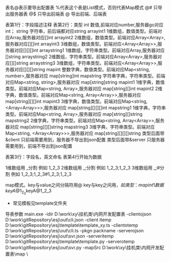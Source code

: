 表名@表示要导出配置表
%代表这个表是List模式，否则代表Map模式
@# 只导出服务器表
@$ 只导出前端表
@  导出前端、后端表

表第1行：字段描述注释
表第2行：类型
        int             数值,前端对应number,服务器go对应int；
		string          字符串，前后端都对应string
        arrayint1       1维数组，数值类型。前端对应Array<number>,服务器对应[]int
        arrayint2       2维数组，数值类型。前端对应Array<Array<number>>,服务器对应[][]int
        arrayint3       3维数组，数值类型。前端对应<Array<Array<string>>>,服务器对应[][][]int
        arraystring1    1维数组，字符串类型。前端对应Array<string>,服务器对应[]string
        arraystring2    2维数组，字符串类型。前端对应Array<Array<string>>,服务器对应[][]string
        arraystring3    3维数组，字符串类型。前端对应<Array<Array<string>>>,服务器对应[][][]string
		mapint          整数字典，数值类型。前端对应Map<string, number>,服务器对应 map[string]int
		mapstring       字符串字典，字符串类型。前端对应Map<string, string>,服务器对应 map[string]string
		mapint1         1维字典，数值类型。前端对应Map<string, Array<number>>,服务器对应 map[string][]int
        mapint2         2维字典，数值类型。前端对应Map<string, Array<Array<number>>>,服务器对应 map[string][][]int
        mapint3         3维字典，数值类型。前端对应Map<string, <Array<Array<string>>>>,服务器对应 map[string][][][]int
        mapstring1      1维字典，字符串类型。前端对应Map<string, Array<string>>,服务器对应 map[string][]string
        mapstring2      2维字典，字符串类型。前端对应Map<string, Array<Array<string>>>,服务器对应 map[string][][]string
        mapstring3      3维字典，字符串类型。前端对应Map<string, <Array<Array<string>>>>,服务器对应 map[string][][][]string
        类型后面带&client 只前端需要用到，服务器不导出到json配置
        类型后面带&server 只服务器需要用到，前端不导出到json配置

表第3行：字段名，英文命名
表第4行开始为数据

1维数组用 _分割    例如  1_2_3
2维数组用 _;分割   例如  1_2_3;1_2_3
3维数组用 _;#分割 例如  1_2_3;1_2_3#1_2_3;1_2_3

map模式。key与value之间分隔符用@ key与key之间用$，如类型：mapint1 数据keyA@1_2_3$keyA@1_2_3

- 常见模板见template文件夹

导表参数
main.exe -idir D:\\work\\xy\\挂机类\\内网开发配置表 -clientojson D:\\work\\gitRepository\\esj\\out\\cli.json -client
itemp D:\\work\\gitRepository\\esj\\template\\template_xy.ts -clientotemp D:\\work\\gitRepository\\esj\\out\\cli.ts -pkgn packname -serverojson D:\\work\\gitRepository\\esj\\out\\svr.json -serveritemp D:\\work\\gitRepository\\esj\\template\\template.py -serverotemp D:\\work\\gitRepository\\esj\\out\\svr.py -mapSrc D:\\work\\xy\\挂机类\\内网开发配置表\\map
\\